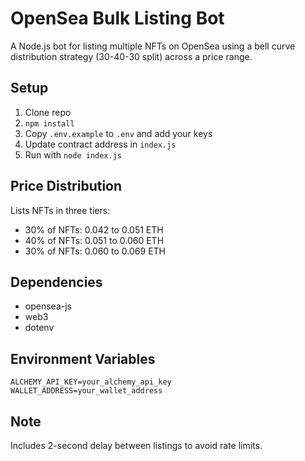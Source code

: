 # OpenSea Bulk Listing Bot

A Node.js bot for listing multiple NFTs on OpenSea using a bell curve distribution strategy (30-40-30 split) across a price range.

## Setup

1. Clone repo
2. `npm install`
3. Copy `.env.example` to `.env` and add your keys
4. Update contract address in `index.js`
5. Run with `node index.js`

## Price Distribution

Lists NFTs in three tiers:

- 30% of NFTs: 0.042 to 0.051 ETH
- 40% of NFTs: 0.051 to 0.060 ETH
- 30% of NFTs: 0.060 to 0.069 ETH

## Dependencies

- opensea-js
- web3
- dotenv

## Environment Variables

```OPENSEA_API_KEY=your_opensea_api_key
ALCHEMY_API_KEY=your_alchemy_api_key
WALLET_ADDRESS=your_wallet_address
```

## Note

Includes 2-second delay between listings to avoid rate limits.
